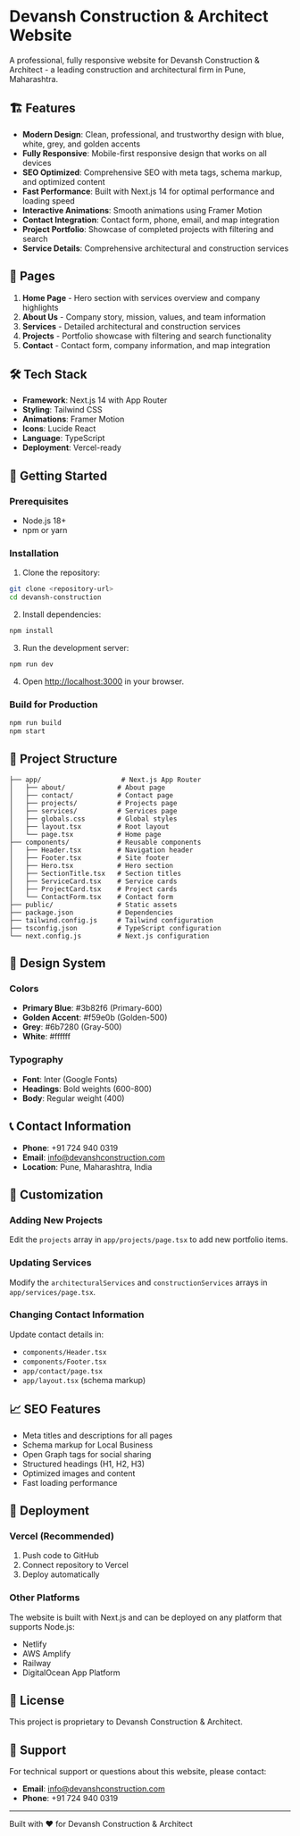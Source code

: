 # Devansh Construction & Architect Website

A professional, fully responsive website for Devansh Construction & Architect - a leading construction and architectural firm in Pune, Maharashtra.

## 🏗️ Features

- **Modern Design**: Clean, professional, and trustworthy design with blue, white, grey, and golden accents
- **Fully Responsive**: Mobile-first responsive design that works on all devices
- **SEO Optimized**: Comprehensive SEO with meta tags, schema markup, and optimized content
- **Fast Performance**: Built with Next.js 14 for optimal performance and loading speed
- **Interactive Animations**: Smooth animations using Framer Motion
- **Contact Integration**: Contact form, phone, email, and map integration
- **Project Portfolio**: Showcase of completed projects with filtering and search
- **Service Details**: Comprehensive architectural and construction services

## 📱 Pages

1. **Home Page** - Hero section with services overview and company highlights
2. **About Us** - Company story, mission, values, and team information
3. **Services** - Detailed architectural and construction services
4. **Projects** - Portfolio showcase with filtering and search functionality
5. **Contact** - Contact form, company information, and map integration

## 🛠️ Tech Stack

- **Framework**: Next.js 14 with App Router
- **Styling**: Tailwind CSS
- **Animations**: Framer Motion
- **Icons**: Lucide React
- **Language**: TypeScript
- **Deployment**: Vercel-ready

## 🚀 Getting Started

### Prerequisites

- Node.js 18+ 
- npm or yarn

### Installation

1. Clone the repository:
```bash
git clone <repository-url>
cd devansh-construction
```

2. Install dependencies:
```bash
npm install
```

3. Run the development server:
```bash
npm run dev
```

4. Open [http://localhost:3000](http://localhost:3000) in your browser.

### Build for Production

```bash
npm run build
npm start
```

## 📁 Project Structure

```
├── app/                    # Next.js App Router
│   ├── about/             # About page
│   ├── contact/           # Contact page
│   ├── projects/          # Projects page
│   ├── services/          # Services page
│   ├── globals.css        # Global styles
│   ├── layout.tsx         # Root layout
│   └── page.tsx           # Home page
├── components/            # Reusable components
│   ├── Header.tsx         # Navigation header
│   ├── Footer.tsx         # Site footer
│   ├── Hero.tsx           # Hero section
│   ├── SectionTitle.tsx   # Section titles
│   ├── ServiceCard.tsx    # Service cards
│   ├── ProjectCard.tsx    # Project cards
│   └── ContactForm.tsx    # Contact form
├── public/                # Static assets
├── package.json           # Dependencies
├── tailwind.config.js     # Tailwind configuration
├── tsconfig.json          # TypeScript configuration
└── next.config.js         # Next.js configuration
```

## 🎨 Design System

### Colors
- **Primary Blue**: #3b82f6 (Primary-600)
- **Golden Accent**: #f59e0b (Golden-500)
- **Grey**: #6b7280 (Gray-500)
- **White**: #ffffff

### Typography
- **Font**: Inter (Google Fonts)
- **Headings**: Bold weights (600-800)
- **Body**: Regular weight (400)

## 📞 Contact Information

- **Phone**: +91 724 940 0319
- **Email**: info@devanshconstruction.com
- **Location**: Pune, Maharashtra, India

## 🔧 Customization

### Adding New Projects
Edit the `projects` array in `app/projects/page.tsx` to add new portfolio items.

### Updating Services
Modify the `architecturalServices` and `constructionServices` arrays in `app/services/page.tsx`.

### Changing Contact Information
Update contact details in:
- `components/Header.tsx`
- `components/Footer.tsx`
- `app/contact/page.tsx`
- `app/layout.tsx` (schema markup)

## 📈 SEO Features

- Meta titles and descriptions for all pages
- Schema markup for Local Business
- Open Graph tags for social sharing
- Structured headings (H1, H2, H3)
- Optimized images and content
- Fast loading performance

## 🚀 Deployment

### Vercel (Recommended)
1. Push code to GitHub
2. Connect repository to Vercel
3. Deploy automatically

### Other Platforms
The website is built with Next.js and can be deployed on any platform that supports Node.js:
- Netlify
- AWS Amplify
- Railway
- DigitalOcean App Platform

## 📝 License

This project is proprietary to Devansh Construction & Architect.

## 🤝 Support

For technical support or questions about this website, please contact:
- **Email**: info@devanshconstruction.com
- **Phone**: +91 724 940 0319

---

Built with ❤️ for Devansh Construction & Architect
